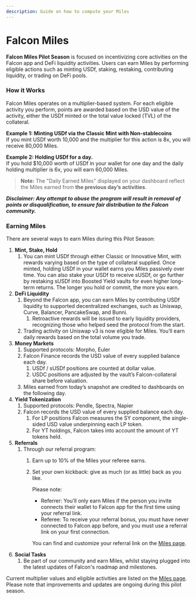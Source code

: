 ```yaml
---
description: Guide on how to compute your Miles
---
```


# Falcon Miles

**Falcon Miles Pilot Season** is focused on incentivizing core activities on the Falcon app and DeFi liquidity activities. Users can earn Miles by performing eligible actions such as minting USDf, staking, restaking, contributing liquidity, or trading on DeFi pools.&#x20;

### How it Works

Falcon Miles operates on a multiplier-based system. For each eligible activity you perform, points are awarded based on the USD value of the activity, either the USDf minted or the total value locked (TVL) of the collateral.

**Example 1: Minting USDf via the Classic Mint with Non-stablecoins**\
If you mint USDf worth 10,000 and the multiplier for this action is 8x, you will receive 80,000 Miles.

**Example 2: Holding USDf for a day.** \
If you hold $10,000 worth of USDf in your wallet for one day and the daily holding multiplier is 6x, you will earn 60,000 Miles.

> **Note:** The "Daily Earned Miles" displayed on your dashboard reflect the Miles earned from **the previous day’s activities**.

_**Disclaimer: Any attempt to abuse the program will result in removal of points or disqualification, to ensure fair distribution to the Falcon community.**_

### Earning Miles&#x20;

There are several ways to earn Miles during this Pilot Season:

1. **Mint, Stake, Hold**&#x20;
   1. You can mint USDf through either Classic or Innovative Mint, with rewards varying based on the type of collateral supplied. Once minted, holding USDf in your wallet earns you Miles passively over time. You can also stake your USDf to receive sUSDf, or go further by restaking sUSDf into Boosted Yield vaults for even higher long-term returns. The longer you hold or commit, the more you earn.
2. **DeFi Liquidity**
   1. Beyond the Falcon app, you can earn Miles by contributing USDf liquidity to supported decentralized exchanges, such as Uniswap, Curve, Balancer, PancakeSwap, and Bunni.
      1. Retroactive rewards will be issued to early liquidity providers, recognizing those who helped seed the protocol from the start.
   2. Trading activity on Uniswap v3 is now eligible for Miles. You’ll earn daily rewards based on the total volume you trade.
3. **Money Markets**
   1. Supported protocols: Morpho, Euler
   2. Falcon Finance records the USD value of every supplied balance each day.
      1. USDf / sUSDf positions are counted at dollar value.
      2. USDC positions are adjusted by the vault’s Falcon-collateral share before valuation.
   3. Miles earned from today’s snapshot are credited to dashboards on the following day.
4. **Yield Tokenization**
   1. Supported protocols: Pendle, Spectra, Napier
   2. Falcon records the USD value of every supplied balance each day.
      1. For LP positions Falcon measures the SY component, the single-sided USD value underpinning each LP token.
      2. For YT holdings, Falcon takes into account the amount of YT tokens held.
5. **Referrals**
   1. Through our referral program:
      1. Earn up to 10% of the Miles your referee earns.
      2.  Set your own kickback: give as much (or as little) back as you like.

          Please note:

          * Referrer: You’ll only earn Miles if the person you invite connects their wallet to Falcon app for the first time using your referral link.
          * Referee: To receive your referral bonus, you must have never connected to Falcon app before, and you must use a referral link on your first connection.

          You can find and customize your referral link on the [Miles page](https://app.falcon.finance/miles).
6. **Social Tasks**
   1. Be part of our community and earn Miles, whilst staying plugged into the latest updates of Falcon's roadmap and milestones.&#x20;

Current multiplier values and eligible activities are listed on the [Miles page](https://app.falcon.finance/miles). Please note that improvements and updates are ongoing during this pilot season.



